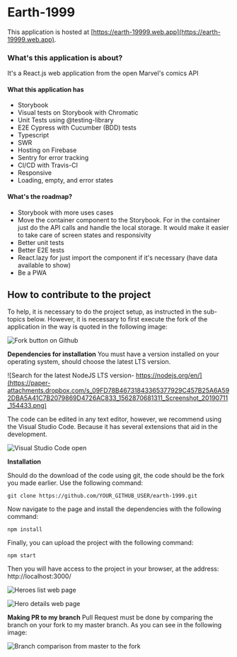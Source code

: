 # Earth-1999

This application is hosted at [https://earth-19999.web.app](https://earth-19999.web.app).

### What's this application is about?

It's a React.js web application from the open Marvel's comics API

#### What this application has

- Storybook
- Visual tests on Storybook with Chromatic
- Unit Tests using @testing-library
- E2E Cypress with Cucumber (BDD) tests
- Typescript
- SWR
- Hosting on Firebase
- Sentry for error tracking
- CI/CD with Travis-CI
- Responsive
- Loading, empty, and error states

#### What's the roadmap?

- Storybook with more uses cases
- Move the container component to the Storybook. For in the container just do the API calls and handle the local storage. It would make it easier to take care of screen states and responsivity
- Better unit tests
- Better E2E tests
- React.lazy for just import the component if it's necessary (have data available to show)
- Be a PWA

## How to contribute to the project

To help, it is necessary to do the project setup, as instructed in the sub-topics below. However, it is necessary to first execute the fork of the application in the way is quoted in the following image:

![Fork button on Github](https://paper-attachments.dropbox.com/s_4C296FD04C70E1AA93F121DEEDBDB4413517CB63FFB0F178E10CA4F7986B7B6E_1561321377007_687474703a2f2f692e737461636b2e696d6775722e636f6d2f6c72346d6c2e706e67.png)

**Dependencies for installation**
You must have a version installed on your operating system, should choose the latest LTS version.

![Search for the latest NodeJS  LTS version- https://nodejs.org/en/](https://paper-attachments.dropbox.com/s_09FD78B46731843365377929C457B25A6A592DBA5A41C7B2079869D4726AC833_1562870681311_Screenshot_20190711_154433.png)

The code can be edited in any text editor, however, we recommend using the Visual Studio Code. Because it has several extensions that aid in the development.

![Visual Studio Code open](https://i.imgur.com/HQchax9.png)

**Installation**

Should do the download of the code using git, the code should be the fork you made earlier. Use the following command:

    git clone https://github.com/YOUR_GITHUB_USER/earth-1999.git

Now navigate to the page and install the dependencies with the following command:

    npm install

Finally, you can upload the project with the following command:

    npm start

Then you will have access to the project in your browser, at the address: http://localhost:3000/

![Heroes list web page](https://i.imgur.com/M0hfbGw.png)

![Hero details web page](https://i.imgur.com/Te9JpnE.png)

**Making PR to my branch**
Pull Request must be done by comparing the branch on your fork to my master branch. As you can see in the following image:

![Branch comparison from master to the fork](https://paper-attachments.dropbox.com/s_92657E8B9CBF146FAAFF1F5A42F8C9DCF1F011A1782383B18B4CB42984430344_1562858184741_pr-to-my-branch.png)
